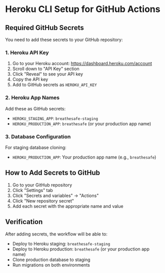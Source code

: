 # Heroku CLI Setup for GitHub Actions

## Required GitHub Secrets

You need to add these secrets to your GitHub repository:

### 1. Heroku API Key
1. Go to your Heroku account: https://dashboard.heroku.com/account
2. Scroll down to "API Key" section
3. Click "Reveal" to see your API key
4. Copy the API key
5. Add to GitHub secrets as `HEROKU_API_KEY`

### 2. Heroku App Names
Add these as GitHub secrets:
- `HEROKU_STAGING_APP`: `breathesafe-staging`
- `HEROKU_PRODUCTION_APP`: `breathesafe` (or your production app name)

### 3. Database Configuration
For staging database cloning:
- `HEROKU_PRODUCTION_APP`: Your production app name (e.g., `breathesafe`)

## How to Add Secrets to GitHub

1. Go to your GitHub repository
2. Click "Settings" tab
3. Click "Secrets and variables" → "Actions"
4. Click "New repository secret"
5. Add each secret with the appropriate name and value

## Verification

After adding secrets, the workflow will be able to:
- Deploy to Heroku staging: `breathesafe-staging`
- Deploy to Heroku production: `breathesafe` (or your production app name)
- Clone production database to staging
- Run migrations on both environments 